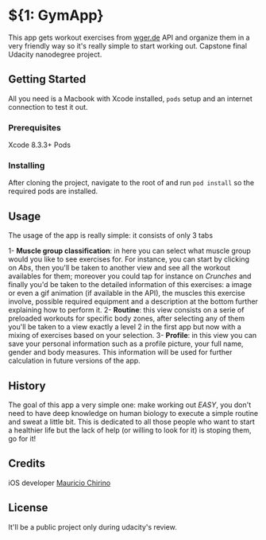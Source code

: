 # ${1: GymApp}

This app gets workout exercises from [wger.de](https://wger.de/api/v2/) API and organize them in a very friendly way so it's really simple to start working out. Capstone final Udacity nanodegree project.

## Getting Started

All you need is a Macbook with Xcode installed, `pods` setup and an internet connection to test it out.

### Prerequisites

Xcode 8.3.3+
Pods

### Installing

After cloning the project, navigate to the root of and run `pod install` so the required pods are installed. 

## Usage

The usage of the app is really simple: it consists of only 3 tabs

1- **Muscle group classification**: in here you can select what muscle group would you like to see exercises for. For instance, you can start by clicking on _Abs_, then you'll be taken to another view and see all the workout availables for them; moreover you could tap for instance on _Crunches_ and finally you'd be taken to the detailed information of this exercises: a image or even a gif animation (if available in the API), the muscles this exercise involve, possible required equipment and a description at the bottom further explaining how to perform it.
2- **Routine**: this view consists on a serie of preloaded workouts for specific body zones, after selecting any of them you'll be taken to a view exactly a level 2 in the first app but now with a mixing of exercises based on your selection.
3- **Profile**: in this view you can save your personal information such as a profile picture, your full name, gender and body measures. This information will be used for further calculation in future versions of the app.

## History

The goal of this app a very simple one: make working out *EASY*, you don't need to have deep knowledge on human biology to execute a simple routine and sweat a little bit. This is dedicated to all those people who want to start a healthier life but the lack of help (or willing to look for it) is stoping them, go for it!

## Credits

iOS developer [Mauricio Chirino](https://www.linkedin.com/in/mauriciochirino/)

## License

It'll be a public project only during udacity's review.